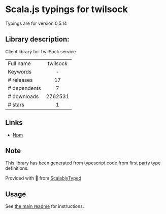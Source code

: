 
# Scala.js typings for twilsock

Typings are for version 0.5.14

## Library description:
Client library for TwilSock service

|                    |                 |
| ------------------ | :-------------: |
| Full name          | twilsock |
| Keywords           | - |
| # releases         | 17 |
| # dependents       | 7 |
| # downloads        | 2762531 |
| # stars            | 1 |

## Links
- [Npm](https://www.npmjs.com/package/twilsock)
    


## Note
This library has been generated from typescript code from first party type definitions.

Provided with :purple_heart: from [ScalablyTyped](https://github.com/oyvindberg/ScalablyTyped)

## Usage
See [the main readme](../../readme.md) for instructions.


